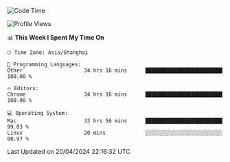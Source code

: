 <!--START_SECTION:waka-->
![Code Time](http://img.shields.io/badge/Code%20Time-2%2C186%20hrs%2025%20mins-blue)

![Profile Views](http://img.shields.io/badge/Profile%20Views-0-blue)

📊 **This Week I Spent My Time On** 

```text
🕑︎ Time Zone: Asia/Shanghai

💬 Programming Languages: 
Other                    34 hrs 16 mins      █████████████████████████   100.00 % 

🔥 Editors: 
Chrome                   34 hrs 16 mins      █████████████████████████   100.00 % 

💻 Operating System: 
Mac                      33 hrs 56 mins      █████████████████████████   99.03 % 
Linux                    20 mins             ░░░░░░░░░░░░░░░░░░░░░░░░░   00.97 % 
```


 Last Updated on 20/04/2024 22:16:32 UTC
<!--END_SECTION:waka-->